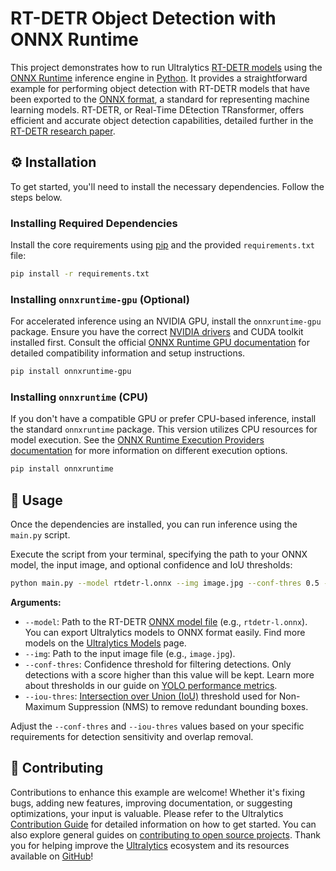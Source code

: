 # RT-DETR Object Detection with ONNX Runtime

This project demonstrates how to run Ultralytics [RT-DETR models](https://docs.ultralytics.com/models/rtdetr/) using the [ONNX Runtime](https://onnxruntime.ai/) inference engine in [Python](https://www.python.org/). It provides a straightforward example for performing object detection with RT-DETR models that have been exported to the [ONNX format](https://onnx.ai/), a standard for representing machine learning models. RT-DETR, or Real-Time DEtection TRansformer, offers efficient and accurate object detection capabilities, detailed further in the [RT-DETR research paper](https://arxiv.org/abs/2304.08069).

## ⚙️ Installation

To get started, you'll need to install the necessary dependencies. Follow the steps below.

### Installing Required Dependencies

Install the core requirements using [pip](https://pip.pypa.io/en/stable/) and the provided `requirements.txt` file:

```bash
pip install -r requirements.txt
```

### Installing `onnxruntime-gpu` (Optional)

For accelerated inference using an NVIDIA GPU, install the `onnxruntime-gpu` package. Ensure you have the correct [NVIDIA drivers](https://www.nvidia.com/Download/index.aspx) and CUDA toolkit installed first. Consult the official [ONNX Runtime GPU documentation](https://onnxruntime.ai/docs/execution-providers/CUDA-ExecutionProvider.html) for detailed compatibility information and setup instructions.

```bash
pip install onnxruntime-gpu
```

### Installing `onnxruntime` (CPU)

If you don't have a compatible GPU or prefer CPU-based inference, install the standard `onnxruntime` package. This version utilizes CPU resources for model execution. See the [ONNX Runtime Execution Providers documentation](https://onnxruntime.ai/docs/execution-providers/) for more information on different execution options.

```bash
pip install onnxruntime
```

## 🚀 Usage

Once the dependencies are installed, you can run inference using the `main.py` script.

Execute the script from your terminal, specifying the path to your ONNX model, the input image, and optional confidence and IoU thresholds:

```bash
python main.py --model rtdetr-l.onnx --img image.jpg --conf-thres 0.5 --iou-thres 0.5
```

**Arguments:**

-   `--model`: Path to the RT-DETR [ONNX model file](https://docs.ultralytics.com/modes/export/) (e.g., `rtdetr-l.onnx`). You can export Ultralytics models to ONNX format easily. Find more models on the [Ultralytics Models](https://docs.ultralytics.com/models/) page.
-   `--img`: Path to the input image file (e.g., `image.jpg`).
-   `--conf-thres`: Confidence threshold for filtering detections. Only detections with a score higher than this value will be kept. Learn more about thresholds in our guide on [YOLO performance metrics](https://docs.ultralytics.com/guides/yolo-performance-metrics/).
-   `--iou-thres`: [Intersection over Union (IoU)](https://www.ultralytics.com/glossary/intersection-over-union-iou) threshold used for Non-Maximum Suppression (NMS) to remove redundant bounding boxes.

Adjust the `--conf-thres` and `--iou-thres` values based on your specific requirements for detection sensitivity and overlap removal.

## 🤝 Contributing

Contributions to enhance this example are welcome! Whether it's fixing bugs, adding new features, improving documentation, or suggesting optimizations, your input is valuable. Please refer to the Ultralytics [Contribution Guide](https://docs.ultralytics.com/help/contributing/) for detailed information on how to get started. You can also explore general guides on [contributing to open source projects](https://opensource.guide/how-to-contribute/). Thank you for helping improve the [Ultralytics](https://www.ultralytics.com) ecosystem and its resources available on [GitHub](https://github.com/ultralytics/ultralytics)!

